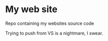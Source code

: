 # My web site 

Repo containing my websites source code<br>

Trying to push from VS is a nightmare, I swear.